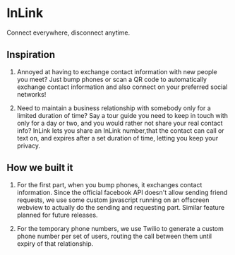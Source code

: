 # InLink
Connect everywhere, disconnect anytime.

## Inspiration
1. Annoyed at having to exchange contact information with new people you meet?
Just bump phones or scan a QR code to automatically exchange contact information and also connect on your preferred social networks!

2. Need to maintain a business relationship with somebody only for a limited duration of time? Say a tour guide you need to keep in 
touch with only for a day or two, and you would rather not share your real contact info?
InLink lets you share an InLink number,that the contact can call or text on, and expires after a set duration of time, 
letting you keep your privacy.

## How we built it
1. For the first part, when you bump phones, it exchanges contact information. Since the official facebook API doesn't allow sending 
friend requests, we use some custom javascript running on an offscreen webview to actually do the sending and requesting part. Similar 
feature planned for future releases.

2. For the temporary phone numbers, we use Twilio to generate a custom phone number per set of users, routing the call between them 
until expiry of that relationship.
